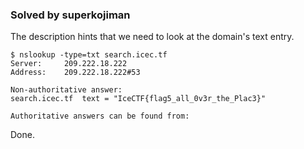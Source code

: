 ### Solved by superkojiman

The description hints that we need to look at the domain's text entry. 

```
$ nslookup -type=txt search.icec.tf
Server:     209.222.18.222
Address:    209.222.18.222#53

Non-authoritative answer:
search.icec.tf  text = "IceCTF{flag5_all_0v3r_the_Plac3}"

Authoritative answers can be found from:
```

Done. 
